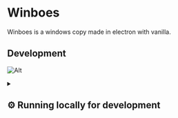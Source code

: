 # Winboes

Winboes is a windows copy made in electron with vanilla.

## Development

![Alt](https://repobeats.axiom.co/api/embed/53c7da26f2cf8606246334995a41296b78b6198d.svg "Repobeats analytics image")

<details>
  <summary><h2>⚙️ Running locally for development</h2></summary>

Start cloning Konkord:

```
git clone https://github.com/staxhinho/Winboes.git
```


Next, install its dependencies (make sure pnpm is installed on your machine):

```
pnpm install
```

To start, run:

```
pnpm start
```

To build the app:
```
pnpm run make
```

</details>
